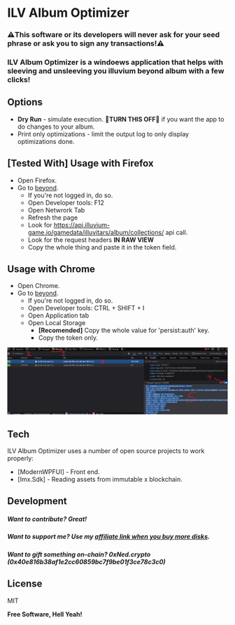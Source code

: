 ﻿# ILV Album Optimizer
### ⚠️This software or its developers will never ask for your seed phrase or ask you to sign any transactions!⚠️
### ILV Album Optimizer is a windoews application that helps with sleeving and unsleeving you illuvium beyond album with a few clicks!

## Options
- **Dry Run** - simulate execution. 🔴**TURN THIS OFF**🔴 if you want the app to do changes to your album.
- Print only optimizations - limit the output log to only display optimizations done.

## **[Tested With]** Usage with Firefox

- Open Firefox.
- Go to [beyond].
  - If you're not logged in, do so.
  - Open Developer tools: F12
  - Open Netwrork Tab
  - Refresh the page
  - Look for https://api.illuvium-game.io/gamedata/illuvitars/album/collections/ api call.
  - Look for the request headers **IN RAW VIEW**
  - Copy the whole thing and paste it in the token field.

## Usage with Chrome

- Open Chrome.
- Go to [beyond].
  - If you're not logged in, do so.
  - Open Developer tools: CTRL + SHIFT + I
  - Open Application tab
  - Open Local Storage
    - **[Recomended]** Copy the whole value for 'persist:auth' key.
    - Copy the token only.
	
![Alt text](Tutorial/GetTokenFromChromeTutorial1.png)

## Tech

ILV Album Optimizer uses a number of open source projects to work properly:

- [ModernWPFUI] - Front end.
- [Imx.Sdk] - Reading assets from immutable x blockchain.

## Development

##### Want to contribute? Great!
##### Want to support me? Use my [affiliate link when you buy more disks](http://link.illuvium.io/Ned).
##### Want to gift something on-chain? 0xNed.crypto (0x40e816b38af1e2cc60859bc7f9be01f3ce78c3c0)

## License

MIT

**Free Software, Hell Yeah!**

[//]: # (References)
   [beyond]: <https://beyond.illuvium.io/album>
   [Affiliate]: <http://link.illuvium.io/Ned>
